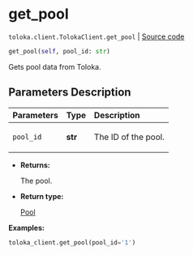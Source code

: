 # get_pool
`toloka.client.TolokaClient.get_pool` | [Source code](https://github.com/Toloka/toloka-kit/blob/v1.1.3/src/client/__init__.py#L1556)

```python
get_pool(self, pool_id: str)
```

Gets pool data from Toloka.

## Parameters Description

| Parameters | Type | Description |
| :----------| :----| :-----------|
`pool_id`|**str**|<p>The ID of the pool.</p>

* **Returns:**

  The pool.

* **Return type:**

  [Pool](toloka.client.pool.Pool.md)

**Examples:**


```python
toloka_client.get_pool(pool_id='1')
```
